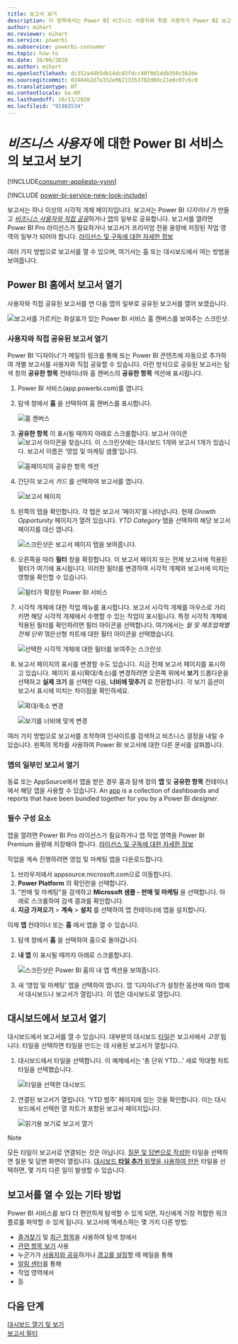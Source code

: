 ```yaml
---
title: 보고서 보기
description: 이 항목에서는 Power BI 비즈니스 사용자와 최종 사용자가 Power BI 보고서를 열고 보아야 하는 내용을 표시합니다.
author: mihart
ms.reviewer: mihart
ms.service: powerbi
ms.subservice: powerbi-consumer
ms.topic: how-to
ms.date: 10/09/2020
ms.author: mihart
ms.openlocfilehash: dc352a44b5db14dc82fdcc48f0d1ddb350c5b3de
ms.sourcegitcommit: 02484b2d7a352e96213353702d60c21e8c07c6c0
ms.translationtype: HT
ms.contentlocale: ko-KR
ms.lasthandoff: 10/13/2020
ms.locfileid: "91983534"
---
```

# <a name="view-a-report-in-the-power-bi-service-for-business-users"></a>*비즈니스 사용자* 에 대한 Power BI 서비스의 보고서 보기

[!INCLUDE[consumer-appliesto-yynn](../includes/consumer-appliesto-yynn.md)]

[!INCLUDE [power-bi-service-new-look-include](../includes/power-bi-service-new-look-include.md)]

보고서는 하나 이상의 시각적 개체 페이지입니다. 보고서는 Power BI *디자이너* 가 만들고 [*비즈니스 사용자와 직접 공유*](end-user-shared-with-me.md)하거나 [앱](end-user-apps.md)의 일부로 공유합니다. 보고서를 열려면 Power BI Pro 라이선스가 필요하거나 보고서가 프리미엄 전용 용량에 저장된 작업 영역의 일부가 되어야 합니다. [라이선스 및 구독에 대한 자세한 정보](end-user-license.md)

여러 가지 방법으로 보고서를 열 수 있으며, 여기서는 홈 또는 대시보드에서 여는 방법을 보여줍니다. 

<!-- add art-->


## <a name="open-a-report-from-power-bi-home"></a>Power BI 홈에서 보고서 열기
사용자와 직접 공유된 보고서를 연 다음 앱의 일부로 공유된 보고서를 열어 보겠습니다.

   ![보고서를 가르키는 화살표가 있는 Power BI 서비스 홈 캔버스를 보여주는 스크린샷.](./media/end-user-report-open/power-bi-home.png)

### <a name="open-a-report-that-has-been-directly-shared-with-you"></a>사용자와 직접 공유된 보고서 열기
Power BI ‘디자이너’가 메일의 링크를 통해 또는 Power BI 콘텐츠에 자동으로 추가하여 개별 보고서를 사용자와 직접 공유할 수 있습니다.  이런 방식으로 공유된 보고서는 탐색 창의 **공유한 항목** 컨테이너와 홈 캔버스의 **공유한 항목** 섹션에 표시됩니다.

1. Power BI 서비스(app.powerbi.com)를 엽니다.

2. 탐색 창에서 **홈** 을 선택하여 홈 캔버스를 표시합니다.  

   ![홈 캔버스](./media/end-user-report-open/power-bi-open-home.png)
   
3. **공유한 항목** 이 표시될 때까지 아래로 스크롤합니다. 보고서 아이콘 ![보고서 아이콘](./media/end-user-report-open/power-bi-report-icon.png)을 찾습니다. 이 스크린샷에는 대시보드 1개와 보고서 1개가 있습니다. 보고서 이름은 ‘영업 및 마케팅 샘플’입니다.  
   
   ![홈페이지의 공유한 항목 섹션](./media/end-user-report-open/power-bi-shared-new.png)

4. 간단히 보고서 *카드* 를 선택하여 보고서를 엽니다.

   ![보고서 페이지](./media/end-user-report-open/power-bi-open.png)

5. 왼쪽의 탭을 확인합니다.  각 탭은 보고서 ‘페이지’를 나타냅니다.  현재 *Growth Opportunity* 페이지가 열려 있습니다. *YTD Category* 탭을 선택하여 해당 보고서 페이지를 대신 엽니다. 

   ![스크린샷은 보고서 페이지 탭을 보여줍니다.](./media/end-user-report-open/power-bi-report-open.png)

6. 오른쪽을 따라 **필터** 창을 확장합니다. 이 보고서 페이지 또는 전체 보고서에 적용된 필터가 여기에 표시됩니다. 이러한 필터를 변경하여 시각적 개체와 보고서에 미치는 영향을 확인할 수 있습니다.

   ![필터가 확장된 Power BI 서비스](./media/end-user-report-open/power-bi-filters.png)

7. 시각적 개체에 대한 작업 메뉴를 표시합니다. 보고서 시각적 개체를 마우스로 가리키면 해당 시각적 개체에서 수행할 수 있는 작업이 표시됩니다. 특정 시각적 개체에 적용된 필터를 확인하려면 필터 아이콘을 선택합니다. 여기에서는 *월 및 제조업체별 전체 단위* 꺾은선형 차트에 대한 필터 아이콘을 선택했습니다.

   ![선택한 시각적 개체에 대한 필터를 보여주는 스크린샷.](./media/end-user-report-open/power-bi-visual-filters.png)

6. 보고서 페이지의 표시를 변경할 수도 있습니다. 지금 전체 보고서 페이지를 표시하고 있습니다. 페이지 표시(확대/축소)를 변경하려면 오른쪽 위에서 **보기** 드롭다운을 선택하고 **실제 크기** 를 선택한 다음, **너비에 맞추기** 로 전환합니다. 각 보기 옵션이 보고서 표시에 미치는 차이점을 확인하세요.

   ![확대/축소 변경](./media/end-user-report-open/power-bi-view-actual.png)

   ![보기를 너비에 맞게 변경](./media/end-user-report-open/power-bi-width.png)

여러 가지 방법으로 보고서를 조작하여 인사이트를 검색하고 비즈니스 결정을 내릴 수 있습니다.  왼쪽의 목차를 사용하여 Power BI 보고서에 대한 다른 문서를 살펴봅니다. 

### <a name="open-a-report-that-is-part-of-an-app"></a>앱의 일부인 보고서 열기
동료 또는 AppSource에서 앱을 받은 경우 홈과 탐색 창의 **앱** 및 **공유한 항목** 컨테이너에서 해당 앱을 사용할 수 있습니다. An <bpt id="p1">[</bpt>app<ept id="p1">](end-user-apps.md)</ept> is a collection of dashboards and reports that have been bundled together for you by a Power BI <bpt id="p2">*</bpt>designer<ept id="p2">*</ept>.

### <a name="prerequisites"></a>필수 구성 요소
앱을 열려면 Power BI Pro 라이선스가 필요하거나 앱 작업 영역을 Power BI Premium 용량에 저장해야 합니다. [라이선스 및 구독에 대한 자세한 정보](end-user-license.md)    
    
작업을 계속 진행하려면 영업 및 마케팅 앱을 다운로드합니다.
1. 브라우저에서 appsource.microsoft.com으로 이동합니다.
1. **Power Platform** 의 확인란을 선택합니다.
1. "판매 및 마케팅"을 검색하고 **Microsoft 샘플 - 판매 및 마케팅** 을 선택합니다. 아래로 스크롤하여 검색 결과를 확인합니다.
1. **지금 가져오기** > **계속** > **설치** 를 선택하여 앱 컨테이너에 앱을 설치합니다. 

이제 **앱** 컨테이너 또는 **홈** 에서 앱을 열 수 있습니다.
1. 탐색 창에서 **홈** 을 선택하여 홈으로 돌아갑니다.

7. **내 앱** 이 표시될 때까지 아래로 스크롤합니다.

   ![스크린샷은 Power BI 홈의 내 앱 섹션을 보여줍니다.](./media/end-user-report-open/power-bi-apps-new.png)

8. 새 ‘영업 및 마케팅’ 앱을 선택하여 엽니다.  앱 ‘디자이너’가 설정한 옵션에 따라 앱에서 대시보드나 보고서가 열립니다.  이 앱은 대시보드로 열립니다.  


## <a name="open-a-report-from-a-dashboard"></a>대시보드에서 보고서 열기
대시보드에서 보고서를 열 수 있습니다. 대부분의 대시보드 [타일](end-user-tiles.md)은 보고서에서 *고정* 됩니다. 타일을 선택하면 타일을 만드는 데 사용된 보고서가 열립니다. 

1. 대시보드에서 타일을 선택합니다. 이 예제에서는 ‘총 단위 YTD...’ 세로 막대형 차트 타일을 선택했습니다. 

    ![타일을 선택한 대시보드](./media/end-user-report-open/power-bi-dashboards.png)

2.  연결된 보고서가 열립니다. ‘YTD 범주’ 페이지에 있는 것을 확인합니다.  이는 대시보드에서 선택한 열 차트가 포함된 보고서 페이지입니다.

    ![읽기용 보기로 보고서 열기](./media/end-user-report-open/power-bi-report-tab.png)

> [!NOTE]
> 모든 타일이 보고서로 연결되는 것은 아닙니다. [질문 및 답변으로 작성한](end-user-q-and-a.md) 타일을 선택하면 질문 및 답변 화면이 열립니다. [대시보드 **타일 추가** 위젯을 사용하여 만든](../create-reports/service-dashboard-add-widget.md) 타일을 선택하면, 몇 가지 다른 일이 발생할 수 있습니다.  


##  <a name="still-more-ways-to-open-a-report"></a>보고서를 열 수 있는 기타 방법
Power BI 서비스를 보다 더 편안하게 탐색할 수 있게 되면, 자신에게 가장 적합한 워크플로를 파악할 수 있게 됩니다. 보고서에 액세스하는 몇 가지 다른 방법:
- [즐겨찾기](end-user-favorite.md) 및 [최근 항목](end-user-recent.md)을 사용하여 탐색 창에서    
- [관련 항목 보기](end-user-related.md) 사용    
- 누군가가 [사용자와 공유](../collaborate-share/service-share-reports.md)하거나 [경고를 설정](end-user-alerts.md)할 때 메일을 통해    
- [알림 센터](end-user-notification-center.md)를 통해    
- 작업 영역에서
- 등

## <a name="next-steps"></a>다음 단계
[대시보드 열기 및 보기](end-user-dashboard-open.md)    
[보고서 필터](end-user-report-filter.md)

